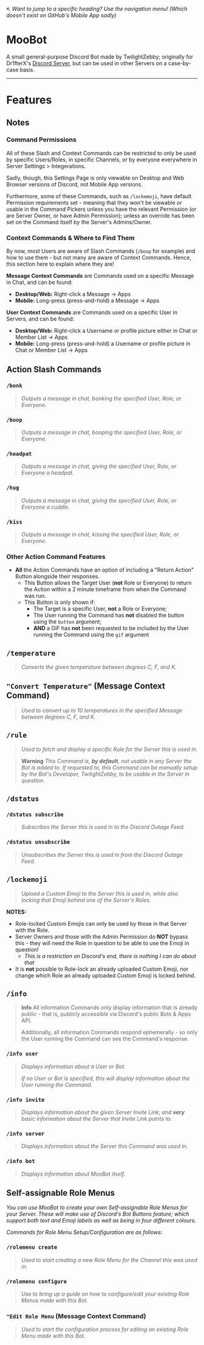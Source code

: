 ↖ *Want to jump to a specific heading? Use the navigation menu! (Which doesn't exist on GitHub's Mobile App sadly)*

# MooBot

A small general-purpose Discord Bot made by TwilightZebby; originally for Dr1fterX's [Discord Server](https://discord.gg/URH5E34FZf), but can be used in other Servers on a case-by-case basis.

---

# Features

## Notes
### Command Permissions
All of these Slash and Context Commands can be restricted to only be used by specific Users/Roles, in specific Channels, or by everyone everywhere in Server Settings > Integerations.

Sadly, though, this Settings Page is only viewable on Desktop and Web Browser versions of Discord, not Mobile App versions.

Furthermore, some of these Commands, such as `/lockemoji`, have default Permission requirements set - meaning that they won't be viewable or usable in the Command Pickers unless you have the relevant Permission (or are Server Owner, or have Admin Permission); unless an override has been set on the Command itself by the Server's Admins/Owner.

### Context Commands & Where to Find Them
By now, most Users are aware of Slash Commands (`/boop` for example) and how to use them - but not many are aware of Context Commands. Hence, this section here to explain where they are!

__Message Context Commands__ are Commands used on a specific Message in Chat, and can be found:
- **Desktop/Web:** Right-click a Message -> Apps
- **Mobile:** Long-press (press-and-hold) a Message -> Apps

__User Context Commands__ are Commands used on a specific User in Servers, and can be found:
- **Desktop/Web:** Right-click a Username or profile picture either in Chat or Member List -> Apps
- **Mobile:** Long-press (press-and-hold) a Username or profile picture in Chat or Member List -> Apps

## Action Slash Commands
### `/bonk`
> *Outputs a message in chat, bonking the specified User, Role, or Everyone.*

### `/boop`
> *Outputs a message in chat, booping the specified User, Role, or Everyone.*

### `/headpat`
> *Outputs a message in chat, giving the specified User, Role, or Everyone a headpat.*

### `/hug`
> *Outputs a message in chat, giving the specified User, Role, or Everyone a cuddle.*

### `/kiss`
> *Outputs a message in chat, kissing the specified User, Role, or Everyone.*

### Other Action Command Features
- __All__ the Action Commands have an option of including a "Return Action" Button alongside their responses.
  - This Button allows the Target User (__not__ Role or Everyone) to return the Action within a 2 minute timeframe from when the Command was run.
  - This Button is only shown if:
    - The Target is a specific User, __not__ a Role or Everyone;
    - The User running the Command has __not__ disabled the button using the `button` argument;
    - __AND__ a GIF has __not__ been requested to be included by the User running the Command using the `gif` argument

<!-- Divider
























-->

## `/temperature`
> *Converts the given temperature between degrees C, F, and K.*

## `"Convert Temperature"` (Message Context Command)
> *Used to convert up to 10 temperatures in the specified Message between degrees C, F, and K.*

 
## `/rule`
> *Used to fetch and display a specific Rule for the Server this is used in.*

> **Warning**
> *This Command is, __by default__, not usable in any Server the Bot is added to. If requested to, this Command can be manually setup by the Bot's Developer, TwilightZebby, to be usable in the Server in question.*


## `/dstatus`
### `/dstatus subscribe`
> *Subscribes the Server this is used in to the Discord Outage Feed.*

### `/dstatus unsubscribe`
> *Unsubscribes the Server this is used in from the Discord Outage Feed.*


## `/lockemoji`
> *Upload a Custom Emoji to the Server this is used in, while also locking that Emoji behind one of the Server's Roles.*

**NOTES:**
- Role-locked Custom Emojis can only be used by those in that Server with the Role.
- Server Owners and those with the Admin Permission do __NOT__ bypass this - they will need the Role in question to be able to use the Emoji in question!
  - *This is a restriction on Discord's end, there is nothing I can do about that*
- It is __not__ possible to Role-lock an already uploaded Custom Emoji, nor change which Role an already uploaded Custom Emoji is locked behind.

<!-- Divider
























-->

## `/info`
> **Info**
> All information Commands only display information that is already public - that is, publicly accessible via Discord's public Bots & Apps API.
> 
> Additionally, all information Commands respond ephemerally - so only the User running the Command can see the Command's response.

### `/info user`
> *Displays information about a User or Bot.*
> 
> *If no User or Bot is specified, this will display information about the User running the Command.*

### `/info invite`
> *Displays information about the given Server Invite Link; and __very__ basic information about the Server that Invite Link points to.*

### `/info server`
> *Displays information about the Server this Command was used in.*

### `/info bot`
> *Displays information about MooBot itself.*

<!-- Divider
























-->

## Self-assignable Role Menus
*You can use MooBot to create your own Self-assignable Role Menus for your Server. These will make use of Discord's Bot Buttons feature; which support both text and Emoji labels as well as being in four different colours.*

*Commands for Role Menu Setup/Configuration are as follows:*

### `/rolemenu create`
> *Used to start creating a new Role Menu for the Channel this was used in.*

### `/rolemenu configure`
> *Use to bring up a guide on how to configure/edit your existing Role Menus made with this Bot.*

### `"Edit Role Menu` (Message Context Command)
> *Used to start the configuration process for editing an existing Role Menu made with this Bot.*
